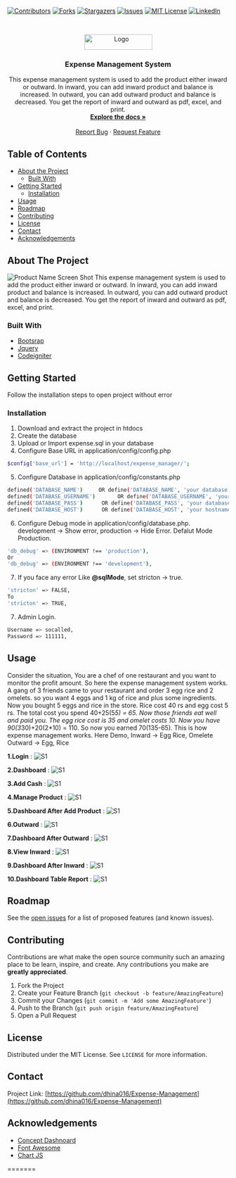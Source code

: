 <!-- PROJECT SHIELDS -->
<!--
*** I'm using markdown "reference style" links for readability.
*** Reference links are enclosed in brackets [ ] instead of parentheses ( ).
*** See the bottom of this document for the declaration of the reference variables
*** for contributors-url, forks-url, etc. This is an optional, concise syntax you may use.
*** https://www.markdownguide.org/basic-syntax/#reference-style-links
-->
[![Contributors][contributors-shield]][contributors-url]
[![Forks][forks-shield]][forks-url]
[![Stargazers][stars-shield]][stars-url]
[![Issues][issues-shield]][issues-url]
[![MIT License][license-shield]][license-url]
[![LinkedIn][linkedin-shield]][linkedin-url]



<!-- PROJECT LOGO -->
<br />
<p align="center">
  <a href="https://github.com/dhina016/Expense-Management">
    <img src="assets/images/logo.png" alt="Logo" width="155" height="35">
  </a>

  <h3 align="center">Expense Management System</h3>

  <p align="center">
    This expense management system is used to add the product either inward or outward. In inward, you can add inward product and balance is increased. In outward, you can add outward product and balance is decreased. You get the report of inward and outward as pdf, excel, and print.
    <br />
    <a href="https://github.com/dhina016/Expense-Management"><strong>Explore the docs »</strong></a>
    <br />
    <br />
    <a href="https://github.com/dhina016/Expense-Management/issues">Report Bug</a>
    ·
    <a href="https://github.com/dhina016/Expense-Management/issues">Request Feature</a>
  </p>
</p>



<!-- TABLE OF CONTENTS -->
## Table of Contents

* [About the Project](#about-the-project)
  * [Built With](#built-with)
* [Getting Started](#getting-started)
  * [Installation](#installation)
* [Usage](#usage)
* [Roadmap](#roadmap)
* [Contributing](#contributing)
* [License](#license)
* [Contact](#contact)
* [Acknowledgements](#acknowledgements)



<!-- ABOUT THE PROJECT -->
## About The Project

![Product Name Screen Shot][product-screenshot]
    This expense management system is used to add the product either inward or outward. In inward, you can add inward product and balance is increased. In outward, you can add outward product and balance is decreased. You get the report of inward and outward as pdf, excel, and print.



### Built With

* [Bootsrap](https://getbootstrap.com/)
* [Jquery](https://jquery.com/)
* [Codeigniter](https://codeigniter.com/)

<!-- GETTING STARTED -->
## Getting Started

Follow the installation steps to open project without error

### Installation
 
1. Download and extract the project in htdocs
2. Create the database
3. Upload or Import expense.sql in your database 
4. Configure Base URL in application/config/config.php
```sh
$config['base_url'] = 'http://localhost/expense_manager/';
```
5. Configure Database in application/config/constants.php
```sh
defined('DATABASE_NAME')     OR define('DATABASE_NAME', 'your database name'); // Database Name
defined('DATABASE_USERNAME')       OR define('DATABASE_USERNAME', 'your database username'); // Database Username
defined('DATABASE_PASS')      OR define('DATABASE_PASS', 'your database password'); // Database Password
defined('DATABASE_HOST')      OR define('DATABASE_HOST', 'your hostname'); // Hostname
```
6. Configure Debug mode in application/config/database.php. development -> Show error, production -> Hide Error. Defalut Mode Production.
```sh
'db_debug' => (ENVIRONMENT !== 'production'),
Or
'db_debug' => (ENVIRONMENT !== 'development'),
```
7. If you face any error Like **@sqlMode**, set stricton -> true.
```sh
'stricton' => FALSE,
To
'stricton' => TRUE,
```
7. Admin Login.
```sh
Username => socalled,
Password => 111111,
```
<!-- USAGE EXAMPLES -->
## Usage

Consider the situation, You are a chef of one restaurant and you want to monitor the profit amount. So here the expense management system works. A gang of 3 friends came to your restaurant and order 3 egg rice and 2 omelets. so you want 4 eggs and 1 kg of rice and plus some ingredients. Now you bought 5 eggs and rice in the store. Rice cost 40 rs and egg cost 5 rs. The total cost you spend 40+25(5*5) = 65. Now those friends eat well and paid you. The egg rice cost is 35 and omelet costs 10. Now you have 90(3*30)+20(2*10) = 110. So now you earned 70(135-65). This is how expense management works. Here Demo,
Inward -> Egg Rice, Omelete
Outward -> Egg, Rice

**1.Login** :
![S1][ss1]

**2.Dashboard** :
![S1][ss2]

**3.Add Cash** :
![S1][ss3]

**4.Manage Product** :
![S1][ss4]

**5.Dashboard After Add Product** :
![S1][ss5]

**6.Outward** :
![S1][ss6]

**7.Dashboard After Outward** :
![S1][ss7]

**8.View Inward** :
![S1][ss8]

**9.Dashboard After Inward** :
![S1][ss9]

**10.Dashboard Table Report** :
![S1][ss10]

<!-- ROADMAP -->
## Roadmap

See the [open issues](https://github.com/dhina016/Expense-Management/issues) for a list of proposed features (and known issues).



<!-- CONTRIBUTING -->
## Contributing

Contributions are what make the open source community such an amazing place to be learn, inspire, and create. Any contributions you make are **greatly appreciated**.

1. Fork the Project
2. Create your Feature Branch (`git checkout -b feature/AmazingFeature`)
3. Commit your Changes (`git commit -m 'Add some AmazingFeature'`)
4. Push to the Branch (`git push origin feature/AmazingFeature`)
5. Open a Pull Request



<!-- LICENSE -->
## License

Distributed under the MIT License. See `LICENSE` for more information.



<!-- CONTACT -->
## Contact

Project Link: [https://github.com/dhina016/Expense-Management](https://github.com/dhina016/Expense-Management)



<!-- ACKNOWLEDGEMENTS -->
## Acknowledgements


* [Concept Dashnoard](https://github.com/puikinsh/concept)
* [Font Awesome](https://fontawesome.com/)
* [Chart JS](https://www.chartjs.org/)






<!-- MARKDOWN LINKS & IMAGES -->
[contributors-shield]: https://img.shields.io/github/contributors/dhina016/Expense-Management.svg?style=flat-square
[contributors-url]: https://github.com/dhina016/Expense-Management/graphs/contributors
[forks-shield]: https://img.shields.io/github/forks/dhina016/Expense-Management.svg?style=flat-square
[forks-url]: https://github.com/dhina016/Expense-Management/network/members
[stars-shield]: https://img.shields.io/github/stars/dhina016/Expense-Management.svg?style=flat-square
[stars-url]: https://github.com/dhina016/Expense-Management/stargazers
[issues-shield]: https://img.shields.io/github/issues/dhina016/Expense-Management.svg?style=flat-square
[issues-url]: https://github.com/dhina016/Expense-Management/issues
[license-shield]: https://img.shields.io/github/license/dhina016/Expense-Management.svg?style=flat-square
[license-url]: https://github.com/dhina016/Expense-Management/blob/master/LICENSE.txt
[linkedin-shield]: https://img.shields.io/badge/-LinkedIn-black.svg?style=flat-square&logo=linkedin&colorB=555
[linkedin-url]: https://www.linkedin.com/in/dhina016/
[product-screenshot]: assets/images/screenshot/bann.jpg
[ss1]: assets/images/screenshot/s1.png
[ss2]: assets/images/screenshot/s2.png
[ss3]: assets/images/screenshot/s3.png
[ss4]: assets/images/screenshot/s4.png
[ss5]: assets/images/screenshot/s5.png
[ss6]: assets/images/screenshot/s6.png
[ss7]: assets/images/screenshot/s7.png
[ss8]: assets/images/screenshot/s8.png
[ss9]: assets/images/screenshot/s9.png
[ss10]: assets/images/screenshot/s10.png

=======
